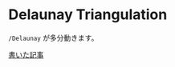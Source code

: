 # Delaunay Triangulation

`/Delaunay` が多分動きます。　

[書いた記事](https://qiita.com/micky_dtl/items/b426a26a9e94a8e5fb4c)

